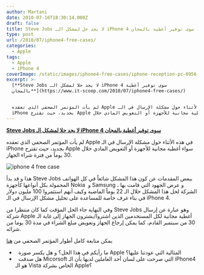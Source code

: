 ```yaml
---
author: Martani
date: 2010-07-16T18:30:14.000Z
draft: false
title: Steve Jobs لا يجد حل لمشكل الـ iPhone 4 سوى توفير أغطية بالمجان
type: post
url: /2010/07/iphone4-free-cases/
categories:
  - Apple
tags:
  - Apple
  - iPhone 4
coverImage: /static/images/iphone4-free-cases/iphone-reception-pc-0956-rm-eng.jpg
excerpt: >-
  [**Steve Jobs لا يجد حلا لمشكل الـ iPhone 4 سوى توفير أغطية
  بالمجان**](https://www.it-scoop.com/2010/07/iphone4-free-cases/)


  لم يأت المؤتمر الصحفي الذي تعقده Apple في هذه الأثناء حول مشكلة الإرسال في الـ
  iPhone بجديد، حيث تقترح Apple سواء أغطية مجانية للأجهزة أو التعويض المادي خلال
---
```

[**Steve Jobs لا يجد حلا لمشكل الـ iPhone 4 سوى توفير أغطية بالمجان**](https://www.it-scoop.com/2010/07/iphone4-free-cases/)

لم يأت المؤتمر الصحفي الذي تعقده Apple في هذه الأثناء حول مشكلة الإرسال في الـ iPhone بجديد، حيث تقترح Apple سواء أغطية مجانية للأجهزة أو التعويض المادي خلال 30 يوماً من فترة شراء الجهاز.

![iphone 4 free case](/static/images/iphone4-free-cases/iphone-reception-pc-0956-rm-eng.jpg)

هذا و قد بدأ Steve Jobs ببعض المقدمات عن كون هذا المشكل شائعاً في كل الهواتف المحمولة بكل أنواعها كأجهزة Nokia  و Samsung ، و عرض الجهود التي قامت بها الشركة لحل هذا المشكل خلال الـ 22 يوماً الماضية وكيف أنهم استثمروا 100 مليون دولار في بناء غرف خاصة للمساعدة على تحليل مشكل الإرسال في الـ iPhone 4.

وفي النهاية جاء الحل المؤقت كما كان منتظرا من Steve Jobs وهو عبارة عن إرسال شركة Apple أغطية مجانية لكل المستخدمين الذين اشتروا/يشترون الجهاز إلى غاية الـ 30 من سبتمبر القادم، كما يمكن إرجاع الجهاز وتعويض مبلغ الشراء في مدة 30 يوما من شرائه.

يمكن متابعة كامل أطوار المؤتمر الصحفي من [هنا](http://www.engadget.com/2010/07/16/live-from-apples-iphone-4-press-conference/?sort=newest\&refresh=60)

-     ما رأيكم في هذا الحل؟ و هل يكسر صورة Apple المثالية التي عودتنا عليها؟
-     هل صدقت Micorsoft التي صرحت على لسان أحد العاملين لديها بأن الـ iPhone4 هو الـ Vista الخاص بشركة Apple؟
